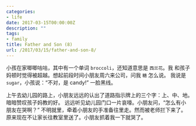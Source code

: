 ```yaml
---
categories:
- life
date: 2017-03-15T00:00:00Z
description: ""
tags:
- family
title: Father and Son (8)
url: /2017/03/15/father-and-son-8/
---
```



小孩在家唧唧咕咕，其中有一个单词 `broccoli`，还知道意思是 `西兰花`。我
和孩子妈顿时觉得被超越。想起前段时间小朋友周六来公司，问我 `糖` 怎么说。
我说是 `sugar`，小孩说：“不对，是 candy!” 一脸黑线。

上午去幼儿园的路上，小朋友远远的认出了道路指示牌上的三个字：上、中、地。
暗暗赞叹孩子妈教的好。 远远听见幼儿园门口一片哀嚎。小朋友问，“怎么有小
朋友在哭啊？” 不明就里，牵着小朋友的手准备往里走。然而被老师拦下来了。
原来现在不让家长往教室里送了。小朋友抓着我一下就哭了。
